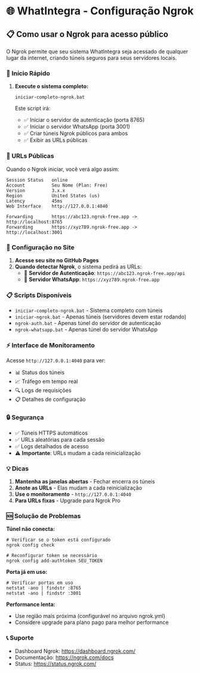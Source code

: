 # 🌐 WhatIntegra - Configuração Ngrok

## 📋 Como usar o Ngrok para acesso público

O Ngrok permite que seu sistema WhatIntegra seja acessado de qualquer lugar da internet, criando túneis seguros para seus servidores locais.

### 🚀 Início Rápido

1. **Execute o sistema completo:**
   ```batch
   iniciar-completo-ngrok.bat
   ```
   
   Este script irá:
   - ✅ Iniciar o servidor de autenticação (porta 8765)
   - ✅ Iniciar o servidor WhatsApp (porta 3001)
   - ✅ Criar túneis Ngrok públicos para ambos
   - ✅ Exibir as URLs públicas

### 🔗 URLs Públicas

Quando o Ngrok iniciar, você verá algo assim:

```
Session Status   online
Account          Seu Nome (Plan: Free)
Version          3.x.x
Region           United States (us)
Latency          45ms
Web Interface    http://127.0.0.1:4040

Forwarding       https://abc123.ngrok-free.app -> http://localhost:8765
Forwarding       https://xyz789.ngrok-free.app -> http://localhost:3001
```

### 📱 Configuração no Site

1. **Acesse seu site no GitHub Pages**
2. **Quando detectar Ngrok**, o sistema pedirá as URLs:
   - 🔐 **Servidor de Autenticação**: `https://abc123.ngrok-free.app/api`
   - 📱 **Servidor WhatsApp**: `https://xyz789.ngrok-free.app`

### 📋 Scripts Disponíveis

- `iniciar-completo-ngrok.bat` - Sistema completo com túneis
- `iniciar-ngrok.bat` - Apenas túneis (servidores devem estar rodando)
- `ngrok-auth.bat` - Apenas túnel do servidor de autenticação
- `ngrok-whatsapp.bat` - Apenas túnel do servidor WhatsApp

### ⚡ Interface de Monitoramento

Acesse `http://127.0.0.1:4040` para ver:
- 📊 Status dos túneis
- 📈 Tráfego em tempo real
- 🔍 Logs de requisições
- 📋 Detalhes de configuração

### 🔒 Segurança

- ✅ Túneis HTTPS automáticos
- ✅ URLs aleatórias para cada sessão
- ✅ Logs detalhados de acesso
- ⚠️ **Importante**: URLs mudam a cada reinicialização

### 💡 Dicas

1. **Mantenha as janelas abertas** - Fechar encerra os túneis
2. **Anote as URLs** - Elas mudam a cada reinicialização
3. **Use o monitoramento** - `http://127.0.0.1:4040`
4. **Para URLs fixas** - Upgrade para Ngrok Pro

### 🆘 Solução de Problemas

**Túnel não conecta:**
```batch
# Verificar se o token está configurado
ngrok config check

# Reconfigurar token se necessário
ngrok config add-authtoken SEU_TOKEN
```

**Porta já em uso:**
```batch
# Verificar portas em uso
netstat -ano | findstr :8765
netstat -ano | findstr :3001
```

**Performance lenta:**
- Use região mais próxima (configurável no arquivo ngrok.yml)
- Considere upgrade para plano pago para melhor performance

### 📞 Suporte

- Dashboard Ngrok: https://dashboard.ngrok.com/
- Documentação: https://ngrok.com/docs
- Status: https://status.ngrok.com/
